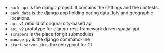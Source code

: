 
- `park_api` is the django project. It contains the settings and the unittests.
- `park_data` is the django app holding paring data, lots and geographic locations.
- `api_v1` rebuild of original city-based api
- `api_v2` prototype for django-rest-framework driven spatial api
- `scrapers` is the place for git submodules
- `manage.py` is the django command-line
- `start-server.sh` is the entrypoint for CI
